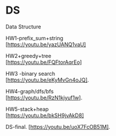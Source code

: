 # DS
Data Structure

HW1-prefix_sum+string    
[https://youtu.be/yazUANQ1vaU]  

HW2+greedy+tree  
[https://youtu.be/FQFtorAqrEo]   

HW3 -binary search  
[https://youtu.be/eKyMvGn4oJQ]. 


HW4-graph/dfs/bfs  
[https://youtu.be/RzN1kjyuf1w].   

HW5-stack+heap    
[https://youtu.be/bkSH9jvAkD8]  

DS-final. 
[https://youtu.be/uoX7FcOB51M]. 
